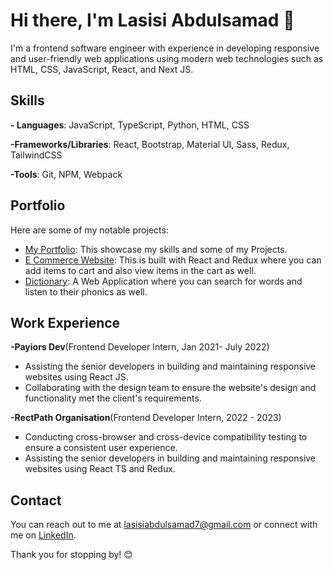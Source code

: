 # Hi there, I'm Lasisi Abdulsamad 👋

I'm a frontend software engineer with experience in developing responsive and user-friendly web applications using modern web technologies such as HTML, CSS, JavaScript, React, and Next JS.

## Skills

**- Languages**: JavaScript, TypeScript, Python, HTML, CSS

**-Frameworks/Libraries**: React, Bootstrap, Material UI, Sass, Redux, TailwindCSS

**-Tools**: Git, NPM, Webpack

## Portfolio
Here are some of my notable projects: 

- [My Portfolio](https://samkayzee-portfolio.vercel.app/): This showcase my skills and some of my Projects.
- [E Commerce Website](https://e-commerce-website-six.vercel.app/): This is built with React and Redux where you can add items to cart and also view items in the cart as well.
- [Dictionary](https://samkayzee-dictionary.vercel.app/): A Web Application where you can search for words and listen to their phonics as well.

## Work Experience
**-Payiors Dev**(Frontend Developer Intern, Jan 2021- July 2022)
   - Assisting the senior developers in building and maintaining responsive websites using React JS.
   - Collaborating with the design team to ensure the website's design and functionality met the client's requirements.

**-RectPath Organisation**(Frontend Developer Intern, 2022 - 2023)
   - Conducting cross-browser and cross-device compatibility testing to ensure a consistent user experience.
   -  Assisting the senior developers in building and maintaining responsive websites using React TS and Redux.

<!-- ## Education
**-Software Architecture**(2021-2022) 
   - SQI College of ICT
**-Bachelor of Science in Computer Science**(2022- 2025)
   - Koladaisi University -->

## Contact
You can reach out to me at [lasisiabdulsamad7@gmail.com](mailto:lasisiabdulsamd7@gmail.com) or connect with me on [LinkedIn](https://www.linkedin.com/in/lasisi-abdulsamad).

Thank you for stopping by! 😊




<!-- 
**Samkayzeee/Samkayzeee** is a ✨ _special_ ✨ repository because its `README.md` (this file) appears on your GitHub profile.

Here are some ideas to get you started:

- 🔭 I’m currently working on ...
- 🌱 I’m currently learning ...
- 👯 I’m looking to collaborate on ...
- 🤔 I’m looking for help with ...
- 💬 Ask me about ...
- 📫 How to reach me: ...
- 😄 Pronouns: ...
- ⚡ Fun fact: ...
-->
